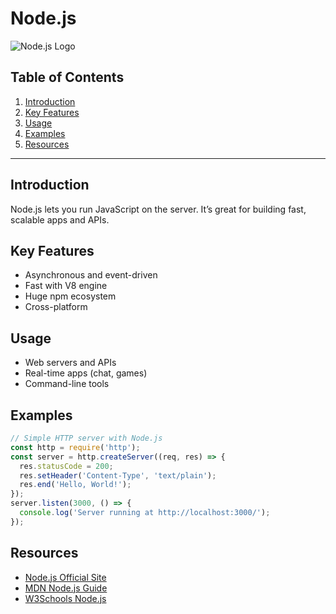 # Node.js

![Node.js Logo](https://upload.wikimedia.org/wikipedia/commons/d/d9/Node.js_logo.svg)

## Table of Contents
1. [Introduction](#introduction)
2. [Key Features](#key-features)
3. [Usage](#usage)
4. [Examples](#examples)
5. [Resources](#resources)

---

## Introduction
Node.js lets you run JavaScript on the server. It’s great for building fast, scalable apps and APIs.

## Key Features
- Asynchronous and event-driven
- Fast with V8 engine
- Huge npm ecosystem
- Cross-platform

## Usage
- Web servers and APIs
- Real-time apps (chat, games)
- Command-line tools

## Examples
```javascript
// Simple HTTP server with Node.js
const http = require('http');
const server = http.createServer((req, res) => {
  res.statusCode = 200;
  res.setHeader('Content-Type', 'text/plain');
  res.end('Hello, World!');
});
server.listen(3000, () => {
  console.log('Server running at http://localhost:3000/');
});
```

## Resources
- [Node.js Official Site](https://nodejs.org/)
- [MDN Node.js Guide](https://developer.mozilla.org/en-US/docs/Learn/Server-side/Node_server_without_framework)
- [W3Schools Node.js](https://www.w3schools.com/nodejs/)
